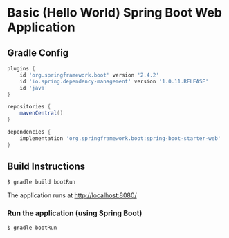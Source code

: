 Basic (Hello World) Spring Boot Web Application
===============================================

## Gradle Config

```groovy
plugins {
    id 'org.springframework.boot' version '2.4.2'
    id 'io.spring.dependency-management' version '1.0.11.RELEASE'
    id 'java'
}

repositories {
    mavenCentral()
}

dependencies {
    implementation 'org.springframework.boot:spring-boot-starter-web'
}
```

## Build Instructions

```bash
$ gradle build bootRun
```
The application runs at <http://localhost:8080/>

### Run the application (using Spring Boot)

```bash
$ gradle bootRun
```